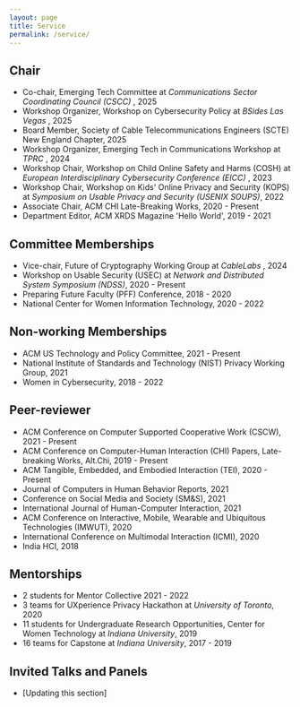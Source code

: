 ```yaml
---
layout: page
title: Service
permalink: /service/
---
```


## Chair
- Co-chair, Emerging Tech Committee at <i> Communications Sector Coordinating Council (CSCC) </i>, 2025
- Workshop Organizer, Workshop on Cybersecurity Policy at <i> BSides Las Vegas </i>, 2025
- Board Member, Society of Cable Telecommunications Engineers (SCTE) New England Chapter, 2025
- Workshop Organizer, Emerging Tech in Communications Workshop at <i> TPRC </i>, 2024
- Workshop Chair, Workshop on Child Online Safety and Harms (COSH) at <i>European Interdisciplinary Cybersecurity Conference (EICC) </i>, 2023
- Workshop Chair, Workshop on Kids' Online Privacy and Security (KOPS) at <i>Symposium on Usable Privacy and Security (USENIX SOUPS)</i>, 2022
- Associate Chair, ACM CHI Late-Breaking Works, 2020 - Present
- Department Editor, ACM XRDS Magazine 'Hello World', 2019 - 2021

## Committee Memberships 
- Vice-chair, Future of Cryptography Working Group at <i> CableLabs </i>, 2024
- Workshop on Usable Security (USEC) at <i>Network and Distributed System Symposium (NDSS)</i>, 2020 - Present
- Preparing Future Faculty (PFF) Conference, 2018 - 2020
- National Center for Women Information Technology, 2020 - 2022

## Non-working Memberships
- ACM US Technology and Policy Committee, 2021 - Present
- National Institute of Standards and Technology (NIST) Privacy Working Group, 2021
- Women in Cybersecurity, 2018 - 2022

## Peer-reviewer
- ACM Conference on Computer Supported Cooperative Work (CSCW), 2021 - Present
- ACM Conference on Computer-Human Interaction (CHI) Papers, Late-breaking Works, Alt.Chi, 2019 - Present
- ACM Tangible, Embedded, and Embodied Interaction (TEI), 2020 - Present
- Journal of Computers in Human Behavior Reports, 2021
- Conference on Social Media and Society (SM&S), 2021
- International Journal of Human-Computer Interaction, 2021
- ACM Conference on Interactive, Mobile, Wearable and Ubiquitous Technologies (IMWUT), 2020
- International Conference on Multimodal Interaction (ICMI), 2020
- India HCI, 2018

## Mentorships 
- 2 students for Mentor Collective 2021 - 2022
- 3 teams for UXperience Privacy Hackathon at <i>University of Toronto</i>, 2020
- 11 students for Undergraduate Research Opportunities, Center for Women Technology at <i>Indiana University</i>, 2019
- 16 teams for Capstone at <i>Indiana University</i>, 2017 - 2019

## Invited Talks and Panels
- [Updating this section]
